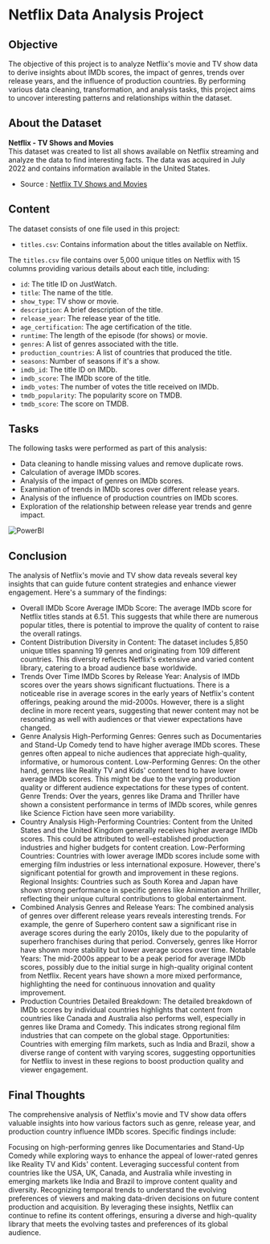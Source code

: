 # Netflix Data Analysis Project

## Objective
The objective of this project is to analyze Netflix's movie and TV show data to derive insights about IMDb scores, the impact of genres, trends over release years, and the influence of production countries. By performing various data cleaning, transformation, and analysis tasks, this project aims to uncover interesting patterns and relationships within the dataset.

## About the Dataset
**Netflix - TV Shows and Movies**  
This dataset was created to list all shows available on Netflix streaming and analyze the data to find interesting facts. The data was acquired in July 2022 and contains information available in the United States.

- Source : [Netflix TV Shows and Movies](https://www.kaggle.com/datasets/victorsoeiro/netflix-tv-shows-and-movies?select=titles.csv)

## Content
The dataset consists of one file used in this project:

- `titles.csv`: Contains information about the titles available on Netflix.

The `titles.csv` file contains over 5,000 unique titles on Netflix with 15 columns providing various details about each title, including:

- `id`: The title ID on JustWatch.
- `title`: The name of the title.
- `show_type`: TV show or movie.
- `description`: A brief description of the title.
- `release_year`: The release year of the title.
- `age_certification`: The age certification of the title.
- `runtime`: The length of the episode (for shows) or movie.
- `genres`: A list of genres associated with the title.
- `production_countries`: A list of countries that produced the title.
- `seasons`: Number of seasons if it's a show.
- `imdb_id`: The title ID on IMDb.
- `imdb_score`: The IMDb score of the title.
- `imdb_votes`: The number of votes the title received on IMDb.
- `tmdb_popularity`: The popularity score on TMDB.
- `tmdb_score`: The score on TMDB.

## Tasks
The following tasks were performed as part of this analysis:

- Data cleaning to handle missing values and remove duplicate rows.
- Calculation of average IMDb scores.
- Analysis of the impact of genres on IMDb scores.
- Examination of trends in IMDb scores over different release years.
- Analysis of the influence of production countries on IMDb scores.
- Exploration of the relationship between release year trends and genre impact.

![PowerBI](https://github.com/lunalee1802/Netflix_project-/assets/171199873/386d367a-8253-4da2-887f-62eca249a4d3)

## Conclusion
The analysis of Netflix's movie and TV show data reveals several key insights that can guide future content strategies and enhance viewer engagement. Here's a summary of the findings:

- Overall IMDb Score
Average IMDb Score: The average IMDb score for Netflix titles stands at 6.51. This suggests that while there are numerous popular titles, there is potential to improve the quality of content to raise the overall ratings.
- Content Distribution
Diversity in Content: The dataset includes 5,850 unique titles spanning 19 genres and originating from 109 different countries. This diversity reflects Netflix's extensive and varied content library, catering to a broad audience base worldwide.
- Trends Over Time
IMDb Scores by Release Year: Analysis of IMDb scores over the years shows significant fluctuations. There is a noticeable rise in average scores in the early years of Netflix's content offerings, peaking around the mid-2000s. However, there is a slight decline in more recent years, suggesting that newer content may not be resonating as well with audiences or that viewer expectations have changed.
- Genre Analysis
High-Performing Genres: Genres such as Documentaries and Stand-Up Comedy tend to have higher average IMDb scores. These genres often appeal to niche audiences that appreciate high-quality, informative, or humorous content.
Low-Performing Genres: On the other hand, genres like Reality TV and Kids' content tend to have lower average IMDb scores. This might be due to the varying production quality or different audience expectations for these types of content.
Genre Trends: Over the years, genres like Drama and Thriller have shown a consistent performance in terms of IMDb scores, while genres like Science Fiction have seen more variability.
- Country Analysis
High-Performing Countries: Content from the United States and the United Kingdom generally receives higher average IMDb scores. This could be attributed to well-established production industries and higher budgets for content creation.
Low-Performing Countries: Countries with lower average IMDb scores include some with emerging film industries or less international exposure. However, there's significant potential for growth and improvement in these regions.
Regional Insights: Countries such as South Korea and Japan have shown strong performance in specific genres like Animation and Thriller, reflecting their unique cultural contributions to global entertainment.
- Combined Analysis
Genres and Release Years: The combined analysis of genres over different release years reveals interesting trends. For example, the genre of Superhero content saw a significant rise in average scores during the early 2010s, likely due to the popularity of superhero franchises during that period. Conversely, genres like Horror have shown more stability but lower average scores over time.
Notable Years: The mid-2000s appear to be a peak period for average IMDb scores, possibly due to the initial surge in high-quality original content from Netflix. Recent years have shown a more mixed performance, highlighting the need for continuous innovation and quality improvement.
- Production Countries
Detailed Breakdown: The detailed breakdown of IMDb scores by individual countries highlights that content from countries like Canada and Australia also performs well, especially in genres like Drama and Comedy. This indicates strong regional film industries that can compete on the global stage.
Opportunities: Countries with emerging film markets, such as India and Brazil, show a diverse range of content with varying scores, suggesting opportunities for Netflix to invest in these regions to boost production quality and viewer engagement.
## Final Thoughts
The comprehensive analysis of Netflix's movie and TV show data offers valuable insights into how various factors such as genre, release year, and production country influence IMDb scores. Specific findings include:

Focusing on high-performing genres like Documentaries and Stand-Up Comedy while exploring ways to enhance the appeal of lower-rated genres like Reality TV and Kids' content.
Leveraging successful content from countries like the USA, UK, Canada, and Australia while investing in emerging markets like India and Brazil to improve content quality and diversity.
Recognizing temporal trends to understand the evolving preferences of viewers and making data-driven decisions on future content production and acquisition.
By leveraging these insights, Netflix can continue to refine its content offerings, ensuring a diverse and high-quality library that meets the evolving tastes and preferences of its global audience.

